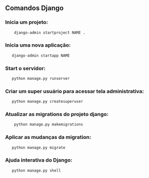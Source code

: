 ## Comandos Django

### Inicia um projeto:
```bash
	django-admin startproject NAME .
```

### Inicia uma nova aplicação:
```bash
   django-admin startapp NAME 
```

### Start o servidor:
```bash
   python manage.py runserver 
```

### Criar um super usuário para acessar tela administrativa:
```bash
   python manage.py createsuperuser 
```

### Atualizar as migrations do projeto django:
```bash
    python manage.py makemigrations
```

### Aplicar as mudanças da migration:
```bash
   python manage.py migrate 
```

### Ajuda interativa do Django:
```bash
   python manage.py shell 
```
